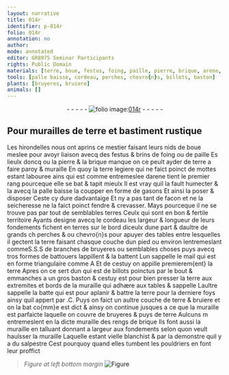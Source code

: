 ```yaml
---
layout: narrative
title: 014r
identifier: p-014r
folio: 014r
annotation: no
author:
mode: annotated
editor: GR8975 Seminar Participants
rights: Public Domain
materials: [terre, boue, festus, foing, paille, pierre, brique, arene, terres, bruyeres, salpestre]
tools: [palle baisse, cordeau, perches, chevro{n}s, billots, baston]
plants: [bruyeres, bruiere]
animals: []
---
```


<div class="folio" align="center">- - - - - <a href="http://gallica.bnf.fr/ark:/12148/btv1b9059316c/f31.item" target="_blank"><img src="https://cu-mkp.github.io/2017-workshop-edition/assets/photo-icon.png" alt="folio image: " style="display:inline-block; margin-bottom:-3px;"/>014r</a> - - - - - </div>    

## Pour murailles de <span class="m">terre</span> et bastiment rustique 

 
Les hirondelles nous ont aprins ce mestier faisant leurs nids de <span class="m">boue</span> meslee pour avoyr liaison avecq des <span class="m">festus</span> & brins de <span class="m">foing</span> ou de <span class="m">paille</span> Es lieulx doncq ou la <span class="m">pierre</span> & la <span class="m">brique</span> manque on ce peult ayder de <span class="m">terre</span> a faire paroy & muraille En quoy la <span class="m">terre</span> legiere qui ne faict poinct de mottes estant labouree ains qui est comme entremeslee d<span class="m">arene</span> tient le premier rang pourceque elle se bat & tapit mieulx Il est vray quil la fault humecter & la avecq la <span class="tl">palle baisse</span> la coupper en forme de gasons Et ainsi la poser & disposer Ceste cy dure dadvantaige Et ny a pas tant de facon et ne la seicheresse ne la faict poinct fendre & crevasser. Mays pourceque il ne se trouve pas par tout de semblables <span class="m">terres</span> Ceulx qui sont en bon & fertile territoire Ayants designe avecq le <span class="tl">cordeau</span> les largeur & longueur de leurs fondements fichent en terres sur le bord diceulx dune part & daultre de grands ch <span class="tl">perches</span> & ou <span class="tl">chevro{n}s</span> pour apuyer des tables entre lesquelles il gectent la <span class="m">terre</span> faisant chasque couche dun pied ou environ lentremeslant commeS.S.S de branches de <span class="m"><span class="pa">bruyeres</span></span> ou semblables choses puys avecq tros formes de battouers lappillent & la battent Lun sappelle le mail qui est en forme triangulaire comme A Et de cestuy on appille premierem{ent} la <span class="m">terre</span> Apres on ce sert dun qui est de <span class="tl">billots</span> poinctus par le bout & emmanches a un gros <span class="tl">baston</span> & cestuy est pour bien presser la <span class="m">terre</span> aux extremites et bords de la muraille qui adhære aux tables & sappelle  Laultre sappelle la batte qui est pour aplanir & battre la <span class="m">terre</span> pour la derniere foys ainsy quil appert par .C. Puys on faict un aultre couche de <span class="m">terre</span> & <span class="pa">bruiere</span> et on la bat co{mm}e est dict & ainsy on continue jusques a ce que la muraille est parfaicte laquelle on couvre de <span class="m"><span class="pa">bruyeres</span></span> & puys de <span class="m">terre</span> Aulcuns m entremeslent en la dicte muraille des rengs de <span class="m">brique</span> Ils font aussi la muraille en talluant donnant a largeur aux fondements selon quon veult haulsser  la muraille Laquelle estant vielle blanchist & par la demonstre quil y a du <span class="m">salpestre</span> Cest pourquoy quand elles tumbent les <span class="pro">pouldriers</span> en font leur proffict 
 
> *Figure*
> *at left bottom margin*
> <a href="https://drive.google.com/open?id=0B9-oNrvWdlO5b2lVN19SU1Z6UkU" target="_blank"><img src="https://cu-mkp.github.io/GR8975-edition/assets/photo-icon.png" alt="Figure" style="display:inline-block; margin-bottom:-3px;"/></a>
 